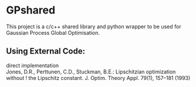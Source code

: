 <h1>GPshared</h1>

<p>This project is a c/c++ shared library and python wrapper to be used for Gaussian Process Global Optimisation.</p>

<h2>Using External Code:</h2>
<p>direct implementation<BR> Jones, D.R., Perttunen, C.D., Stuckman, B.E.: Lipschitzian optimization without 
!    the Lipschitz constant. J. Optim. Theory Appl. 79(1), 157–181 (1993)</p>